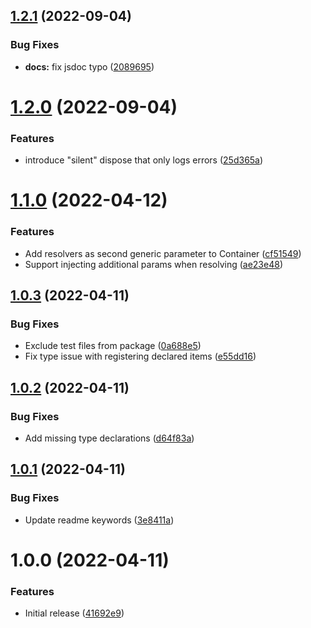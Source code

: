 ## [1.2.1](https://github.com/TheUnderScorer/mahobin/compare/v1.2.0...v1.2.1) (2022-09-04)


### Bug Fixes

* **docs:** fix jsdoc typo ([2089695](https://github.com/TheUnderScorer/mahobin/commit/20896954f11df465e06166372d2eff15824e8821))

# [1.2.0](https://github.com/TheUnderScorer/mahobin/compare/v1.1.0...v1.2.0) (2022-09-04)


### Features

* introduce "silent" dispose that only logs errors ([25d365a](https://github.com/TheUnderScorer/mahobin/commit/25d365a3204123ce9bbb2d34404a64a19e3467fb))

# [1.1.0](https://github.com/TheUnderScorer/mahobin/compare/v1.0.3...v1.1.0) (2022-04-12)


### Features

* Add resolvers as second generic parameter to Container ([cf51549](https://github.com/TheUnderScorer/mahobin/commit/cf5154934e184823850943003a55e3462bfd0175))
* Support injecting additional params when resolving ([ae23e48](https://github.com/TheUnderScorer/mahobin/commit/ae23e4805f7f37c8e226cd7e6b63db5415fcf38b))

## [1.0.3](https://github.com/TheUnderScorer/mahobin/compare/v1.0.2...v1.0.3) (2022-04-11)


### Bug Fixes

* Exclude test files from package ([0a688e5](https://github.com/TheUnderScorer/mahobin/commit/0a688e56fb483fa0f11be3952e868f0db5f75b2e))
* Fix type issue with registering declared items ([e55dd16](https://github.com/TheUnderScorer/mahobin/commit/e55dd165892748a9f011e3c0d768a193eb64ef14))

## [1.0.2](https://github.com/TheUnderScorer/mahobin/compare/v1.0.1...v1.0.2) (2022-04-11)


### Bug Fixes

* Add missing type declarations ([d64f83a](https://github.com/TheUnderScorer/mahobin/commit/d64f83a58d413d76ab4d34b11b01e486bc3d937f))

## [1.0.1](https://github.com/TheUnderScorer/mahobin/compare/v1.0.0...v1.0.1) (2022-04-11)


### Bug Fixes

* Update readme keywords ([3e8411a](https://github.com/TheUnderScorer/mahobin/commit/3e8411a6e6b9695460aed543f56ae3e52fff7211))

# 1.0.0 (2022-04-11)


### Features

* Initial release ([41692e9](https://github.com/TheUnderScorer/mahobin/commit/41692e9bd38d9f00f19aa69168f495fcffee0b46))
